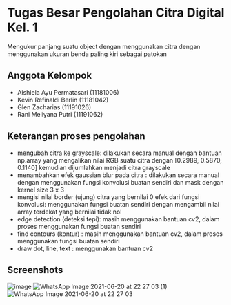 # Tugas Besar Pengolahan Citra Digital Kel. 1
Mengukur panjang suatu object dengan menggunakan citra dengan menggunakan ukuran benda paling kiri sebagai patokan

## Anggota Kelompok
- Aishiela Ayu Permatasari (11181006)
- Kevin Refinaldi Berlin (11181042)
- Glen Zacharias (11191026)
- Rani Meliyana Putri (11191062)

## Keterangan proses pengolahan
- mengubah citra ke grayscale:
  dilakukan secara manual dengan bantuan np.array yang mengalikan nilai RGB suatu citra dengan [0.2989, 0.5870, 0.1140] kemudian dijumlahkan menjadi citra grayscale
- menambahkan efek gaussian blur pada citra :
  dilakukan secara manual dengan menggunakan fungsi konvolusi buatan sendiri dan mask dengan kernel size 3 x 3
- mengisi nilai border (ujung) citra yang bernilai 0 efek dari fungsi konvolusi:
  menggunakan fungsi buatan sendiri dengan mengambil nilai array terdekat yang bernilai tidak nol
- edge detection (deteksi tepi):
  masih menggunakan bantuan cv2, dalam proses menggunakan fungsi buatan sendiri
- find contours (kontur) : 
  masih menggunakan bantuan cv2, dalam proses menggunakan fungsi buatan sendiri
- draw dot, line, text :
  menggunakan bantuan cv2

## Screenshots
![image](https://user-images.githubusercontent.com/75470102/122679224-9c695c80-d21c-11eb-8dd2-baf87382094a.png)
![WhatsApp Image 2021-06-20 at 22 27 03 (1)](https://user-images.githubusercontent.com/75470102/122679105-236a0500-d21c-11eb-9d32-cddb646350b5.jpeg)
![WhatsApp Image 2021-06-20 at 22 27 03](https://user-images.githubusercontent.com/75470102/122679106-24029b80-d21c-11eb-846a-6ecb18f95917.jpeg)

